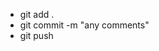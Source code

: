 <ul>
            <li>git add .</li>
            <li>git commit -m "any comments"</li>
            <li>git push</li>
</ul>
